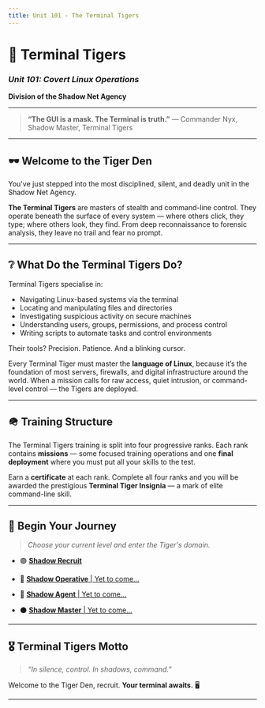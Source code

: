 ```yaml
---
title: Unit 101 - The Terminal Tigers
---
```


# 🐯 Terminal Tigers

### _Unit 101: Covert Linux Operations_

**Division of the Shadow Net Agency**

---

> **“The GUI is a mask. The Terminal is truth.”**
> — Commander Nyx, Shadow Master, Terminal Tigers

---

## 🕶️ Welcome to the Tiger Den

You've just stepped into the most disciplined, silent, and deadly unit in the Shadow Net Agency.

**The Terminal Tigers** are masters of stealth and command-line control. They operate beneath the surface of every system — where others click, they type; where others look, they find. From deep reconnaissance to forensic analysis, they leave no trail and fear no prompt.

---

## ❔ What Do the Terminal Tigers Do?

Terminal Tigers specialise in:

- Navigating Linux-based systems via the terminal
- Locating and manipulating files and directories
- Investigating suspicious activity on secure machines
- Understanding users, groups, permissions, and process control
- Writing scripts to automate tasks and control environments

Their tools? Precision. Patience. And a blinking cursor.

Every Terminal Tiger must master the **language of Linux**, because it’s the foundation of most servers, firewalls, and digital infrastructure around the world. When a mission calls for raw access, quiet intrusion, or command-level control — the Tigers are deployed.

---

## 🪖 Training Structure

The Terminal Tigers training is split into four progressive ranks. Each rank contains **missions** — some focused training operations and one **final deployment** where you must put all your skills to the test.

Earn a **certificate** at each rank. Complete all four ranks and you will be awarded the prestigious **Terminal Tiger Insignia** — a mark of elite command-line skill.

---

## 🐾 Begin Your Journey

> _Choose your current level and enter the Tiger's domain._

- 🟣 [**Shadow Recruit**](./shadow-recruits/unit-101-the-terminal-tigers-shadow-recruit.md)

- 🔵 [**Shadow Operative** | Yet to come...](#)

- 🔴 [**Shadow Agent** | Yet to come...](#)

- ⚫ [**Shadow Master** | Yet to come...](#)

---

## 🎖️ Terminal Tigers Motto

> _“In silence, control. In shadows, command.”_

Welcome to the Tiger Den, recruit.
**Your terminal awaits.** 🖥️

---
